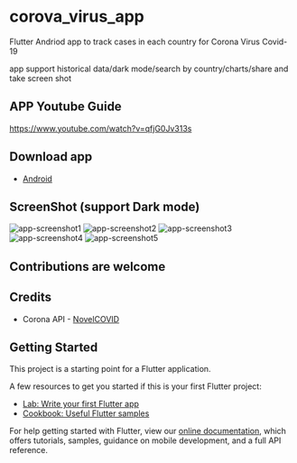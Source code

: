 # corova_virus_app
Flutter Andriod app to track cases in each country for Corona Virus Covid-19

app support historical data/dark mode/search by country/charts/share and take screen shot

## APP Youtube Guide
https://www.youtube.com/watch?v=qfjG0Jv313s

## Download app

- [Android](https://github.com/kw2019ltd/corova_virus_app/raw/master/output/app-release.apk)


## ScreenShot (support Dark mode)

![app-screenshot1](screenshots/Screenshot_1585208729.png)
![app-screenshot2](screenshots/Screenshot_1585208734.png)
![app-screenshot3](screenshots/Screenshot_1585208741.png)
![app-screenshot4](screenshots/Screenshot_1585208777.png)
![app-screenshot5](screenshots/Screenshot_1585208816.png)


## Contributions are welcome

## Credits
 - Corona API - [NovelCOVID](https://corona.lmao.ninja/)
 
 
## Getting Started

This project is a starting point for a Flutter application.

A few resources to get you started if this is your first Flutter project:

- [Lab: Write your first Flutter app](https://flutter.dev/docs/get-started/codelab)
- [Cookbook: Useful Flutter samples](https://flutter.dev/docs/cookbook)

For help getting started with Flutter, view our
[online documentation](https://flutter.dev/docs), which offers tutorials,
samples, guidance on mobile development, and a full API reference.
